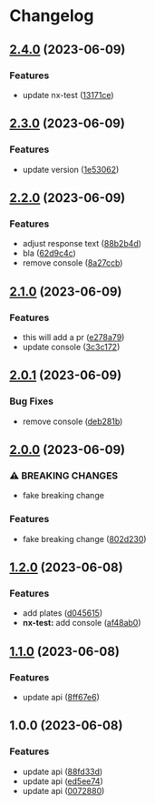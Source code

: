 # Changelog

## [2.4.0](https://github.com/qwersteve07/test-nx/compare/nx-test-v2.3.0...nx-test-v2.4.0) (2023-06-09)


### Features

* update nx-test ([13171ce](https://github.com/qwersteve07/test-nx/commit/13171ce82cccf42f7e47c3d4d6f6f5b9fe506ea9))

## [2.3.0](https://github.com/qwersteve07/test-nx/compare/nx-test-v2.2.0...nx-test-v2.3.0) (2023-06-09)


### Features

* update version ([1e53062](https://github.com/qwersteve07/test-nx/commit/1e530626d9ac879de9c759effda8af3ffb45feb3))

## [2.2.0](https://github.com/qwersteve07/test-nx/compare/nx-test-v2.1.0...nx-test-v2.2.0) (2023-06-09)


### Features

* adjust response text ([88b2b4d](https://github.com/qwersteve07/test-nx/commit/88b2b4d5953bc2116ad61b5390ae4930ad8fd8a9))
* bla ([62d9c4c](https://github.com/qwersteve07/test-nx/commit/62d9c4c05177f78cc6a6f8e51d84f944f67b9a77))
* remove console ([8a27ccb](https://github.com/qwersteve07/test-nx/commit/8a27ccb1cccd37ecf0fbcd1156dbded73898fba1))

## [2.1.0](https://github.com/qwersteve07/test-nx/compare/nx-test-v2.0.1...nx-test-v2.1.0) (2023-06-09)


### Features

* this will add a pr ([e278a79](https://github.com/qwersteve07/test-nx/commit/e278a79ac44b94ba0dd38c03d43cef95d6a19e6f))
* update console ([3c3c172](https://github.com/qwersteve07/test-nx/commit/3c3c172823244a61cfb585cd60b897a95cbb123b))

## [2.0.1](https://github.com/qwersteve07/test-nx/compare/nx-test-v2.0.0...nx-test-v2.0.1) (2023-06-09)


### Bug Fixes

* remove console ([deb281b](https://github.com/qwersteve07/test-nx/commit/deb281be5af3df5de434a54d1d48461f9be1d6d6))

## [2.0.0](https://github.com/qwersteve07/test-nx/compare/nx-test-v1.2.0...nx-test-v2.0.0) (2023-06-09)


### ⚠ BREAKING CHANGES

* fake breaking change

### Features

* fake breaking change ([802d230](https://github.com/qwersteve07/test-nx/commit/802d2309e4ae39e6f91e0818e17515c927fc3038))

## [1.2.0](https://github.com/qwersteve07/test-nx/compare/nx-test-v1.1.0...nx-test-v1.2.0) (2023-06-08)


### Features

* add plates ([d045615](https://github.com/qwersteve07/test-nx/commit/d0456151c25e4127c7e6f5b3456ece8b1b493563))
* **nx-test:** add console ([af48ab0](https://github.com/qwersteve07/test-nx/commit/af48ab040cf3002caca6ef7b3a2c325b327f627a))

## [1.1.0](https://github.com/qwersteve07/test-nx/compare/nx-test-v1.0.0...nx-test-v1.1.0) (2023-06-08)


### Features

* update api ([8ff67e6](https://github.com/qwersteve07/test-nx/commit/8ff67e6e5015573b3ce5718f0abdf1c7ab0cdfa1))

## 1.0.0 (2023-06-08)


### Features

* update api ([88fd33d](https://github.com/qwersteve07/test-nx/commit/88fd33dbb1dcc310b3637f58b905b3b51c195214))
* update api ([ed5ee74](https://github.com/qwersteve07/test-nx/commit/ed5ee74d2cdfcc64476afded1e90489af970e9ab))
* update api ([0072880](https://github.com/qwersteve07/test-nx/commit/00728807a799e39986490b3c0018cd6d76f9a19f))
